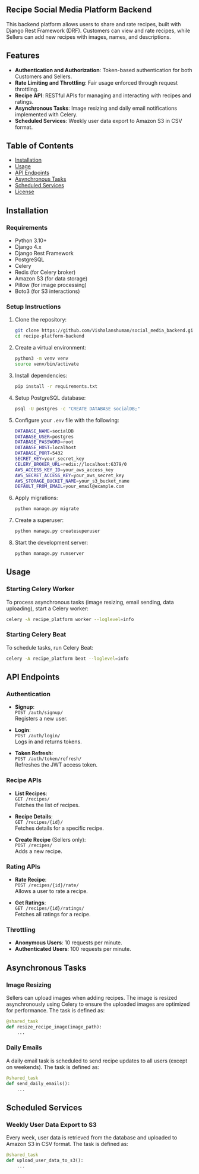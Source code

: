 
## Recipe Social Media Platform Backend

This backend platform allows users to share and rate recipes, built with Django Rest Framework (DRF). Customers can view and rate recipes, while Sellers can add new recipes with images, names, and descriptions.

## Features

- **Authentication and Authorization**: Token-based authentication for both Customers and Sellers.
- **Rate Limiting and Throttling**: Fair usage enforced through request throttling.
- **Recipe API**: RESTful APIs for managing and interacting with recipes and ratings.
- **Asynchronous Tasks**: Image resizing and daily email notifications implemented with Celery.
- **Scheduled Services**: Weekly user data export to Amazon S3 in CSV format.

## Table of Contents

- [Installation](#installation)
- [Usage](#usage)
- [API Endpoints](#api-endpoints)
- [Asynchronous Tasks](#asynchronous-tasks)
- [Scheduled Services](#scheduled-services)
- [License](#license)

## Installation

### Requirements

- Python 3.10+
- Django 4.x
- Django Rest Framework
- PostgreSQL
- Celery
- Redis (for Celery broker)
- Amazon S3 (for data storage)
- Pillow (for image processing)
- Boto3 (for S3 interactions)

### Setup Instructions

1. Clone the repository:

   ```bash
   git clone https://github.com/Vishalanshuman/social_media_backend.git
   cd recipe-platform-backend
   ```

2. Create a virtual environment:

   ```bash
   python3 -m venv venv
   source venv/bin/activate
   ```

3. Install dependencies:

   ```bash
   pip install -r requirements.txt
   ```

4. Setup PostgreSQL database:

   ```bash
   psql -U postgres -c "CREATE DATABASE socialDB;"
   ```

5. Configure your `.env` file with the following:

   ```bash
   DATABASE_NAME=socialDB
   DATABASE_USER=postgres
   DATABASE_PASSWORD=root
   DATABASE_HOST=localhost
   DATABASE_PORT=5432
   SECRET_KEY=your_secret_key
   CELERY_BROKER_URL=redis://localhost:6379/0
   AWS_ACCESS_KEY_ID=your_aws_access_key
   AWS_SECRET_ACCESS_KEY=your_aws_secret_key
   AWS_STORAGE_BUCKET_NAME=your_s3_bucket_name
   DEFAULT_FROM_EMAIL=your_email@example.com
   ```

6. Apply migrations:

   ```bash
   python manage.py migrate
   ```

7. Create a superuser:

   ```bash
   python manage.py createsuperuser
   ```

8. Start the development server:

   ```bash
   python manage.py runserver
   ```

## Usage

### Starting Celery Worker

To process asynchronous tasks (image resizing, email sending, data uploading), start a Celery worker:

```bash
celery -A recipe_platform worker --loglevel=info
```

### Starting Celery Beat

To schedule tasks, run Celery Beat:

```bash
celery -A recipe_platform beat --loglevel=info
```

## API Endpoints

### Authentication

- **Signup**:  
  `POST /auth/signup/`  
  Registers a new user.

- **Login**:  
  `POST /auth/login/`  
  Logs in and returns tokens.

- **Token Refresh**:  
  `POST /auth/token/refresh/`  
  Refreshes the JWT access token.

### Recipe APIs

- **List Recipes**:  
  `GET /recipes/`  
  Fetches the list of recipes.

- **Recipe Details**:  
  `GET /recipes/{id}/`  
  Fetches details for a specific recipe.

- **Create Recipe** (Sellers only):  
  `POST /recipes/`  
  Adds a new recipe.

### Rating APIs

- **Rate Recipe**:  
  `POST /recipes/{id}/rate/`  
  Allows a user to rate a recipe.

- **Get Ratings**:  
  `GET /recipes/{id}/ratings/`  
  Fetches all ratings for a recipe.

### Throttling

- **Anonymous Users**: 10 requests per minute.
- **Authenticated Users**: 100 requests per minute.

## Asynchronous Tasks

### Image Resizing

Sellers can upload images when adding recipes. The image is resized asynchronously using Celery to ensure the uploaded images are optimized for performance. The task is defined as:

```python
@shared_task
def resize_recipe_image(image_path):
    ...
```

### Daily Emails

A daily email task is scheduled to send recipe updates to all users (except on weekends). The task is defined as:

```python
@shared_task
def send_daily_emails():
    ...
```

## Scheduled Services

### Weekly User Data Export to S3

Every week, user data is retrieved from the database and uploaded to Amazon S3 in CSV format. The task is defined as:

```python
@shared_task
def upload_user_data_to_s3():
    ...
```

